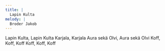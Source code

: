 ```yaml
---
title: |
  Lapin Kulta
melody: |
  Broder Jakob
---
```

Lapin Kulta, Lapin Kulta
Karjala, Karjala
Aura sekä Olvi, Aura sekä Olvi
Koff, Koff, Koff
Koff, Koff, Koff
